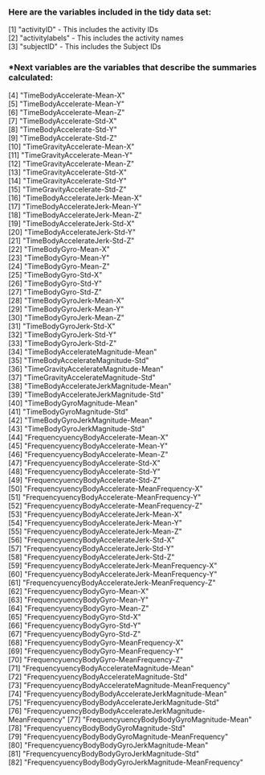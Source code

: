  ### Here are the variables included in the tidy data set:
 
 [1] "activityID" - This includes the activity IDs                                                 
 [2] "activitylabels" - This includes the activity names                                             
 [3] "subjectID" - This includes the Subject IDs
 
 ### *Next variables are the variables that describe the summaries calculated:  
 [4] "TimeBodyAccelerate-Mean-X"                                  
 [5] "TimeBodyAccelerate-Mean-Y"                                  
 [6] "TimeBodyAccelerate-Mean-Z"                                  
 [7] "TimeBodyAccelerate-Std-X"                                   
 [8] "TimeBodyAccelerate-Std-Y"                                   
 [9] "TimeBodyAccelerate-Std-Z"                                   
[10] "TimeGravityAccelerate-Mean-X"                               
[11] "TimeGravityAccelerate-Mean-Y"                               
[12] "TimeGravityAccelerate-Mean-Z"                               
[13] "TimeGravityAccelerate-Std-X"                                
[14] "TimeGravityAccelerate-Std-Y"                                
[15] "TimeGravityAccelerate-Std-Z"                                
[16] "TimeBodyAccelerateJerk-Mean-X"                              
[17] "TimeBodyAccelerateJerk-Mean-Y"                              
[18] "TimeBodyAccelerateJerk-Mean-Z"                              
[19] "TimeBodyAccelerateJerk-Std-X"                               
[20] "TimeBodyAccelerateJerk-Std-Y"                               
[21] "TimeBodyAccelerateJerk-Std-Z"                               
[22] "TimeBodyGyro-Mean-X"                                        
[23] "TimeBodyGyro-Mean-Y"                                        
[24] "TimeBodyGyro-Mean-Z"                                        
[25] "TimeBodyGyro-Std-X"                                         
[26] "TimeBodyGyro-Std-Y"                                         
[27] "TimeBodyGyro-Std-Z"                                         
[28] "TimeBodyGyroJerk-Mean-X"                                    
[29] "TimeBodyGyroJerk-Mean-Y"                                    
[30] "TimeBodyGyroJerk-Mean-Z"                                    
[31] "TimeBodyGyroJerk-Std-X"                                     
[32] "TimeBodyGyroJerk-Std-Y"                                     
[33] "TimeBodyGyroJerk-Std-Z"                                     
[34] "TimeBodyAccelerateMagnitude-Mean"                           
[35] "TimeBodyAccelerateMagnitude-Std"                            
[36] "TimeGravityAccelerateMagnitude-Mean"                        
[37] "TimeGravityAccelerateMagnitude-Std"                         
[38] "TimeBodyAccelerateJerkMagnitude-Mean"                       
[39] "TimeBodyAccelerateJerkMagnitude-Std"                        
[40] "TimeBodyGyroMagnitude-Mean"                                 
[41] "TimeBodyGyroMagnitude-Std"                                  
[42] "TimeBodyGyroJerkMagnitude-Mean"                             
[43] "TimeBodyGyroJerkMagnitude-Std"                              
[44] "FrequencyuencyBodyAccelerate-Mean-X"                        
[45] "FrequencyuencyBodyAccelerate-Mean-Y"                        
[46] "FrequencyuencyBodyAccelerate-Mean-Z"                        
[47] "FrequencyuencyBodyAccelerate-Std-X"                         
[48] "FrequencyuencyBodyAccelerate-Std-Y"                         
[49] "FrequencyuencyBodyAccelerate-Std-Z"                         
[50] "FrequencyuencyBodyAccelerate-MeanFrequency-X"               
[51] "FrequencyuencyBodyAccelerate-MeanFrequency-Y"               
[52] "FrequencyuencyBodyAccelerate-MeanFrequency-Z"               
[53] "FrequencyuencyBodyAccelerateJerk-Mean-X"                    
[54] "FrequencyuencyBodyAccelerateJerk-Mean-Y"                    
[55] "FrequencyuencyBodyAccelerateJerk-Mean-Z"                    
[56] "FrequencyuencyBodyAccelerateJerk-Std-X"                     
[57] "FrequencyuencyBodyAccelerateJerk-Std-Y"                     
[58] "FrequencyuencyBodyAccelerateJerk-Std-Z"                     
[59] "FrequencyuencyBodyAccelerateJerk-MeanFrequency-X"           
[60] "FrequencyuencyBodyAccelerateJerk-MeanFrequency-Y"           
[61] "FrequencyuencyBodyAccelerateJerk-MeanFrequency-Z"           
[62] "FrequencyuencyBodyGyro-Mean-X"                              
[63] "FrequencyuencyBodyGyro-Mean-Y"                              
[64] "FrequencyuencyBodyGyro-Mean-Z"                              
[65] "FrequencyuencyBodyGyro-Std-X"                               
[66] "FrequencyuencyBodyGyro-Std-Y"                               
[67] "FrequencyuencyBodyGyro-Std-Z"                               
[68] "FrequencyuencyBodyGyro-MeanFrequency-X"                     
[69] "FrequencyuencyBodyGyro-MeanFrequency-Y"                     
[70] "FrequencyuencyBodyGyro-MeanFrequency-Z"                     
[71] "FrequencyuencyBodyAccelerateMagnitude-Mean"                 
[72] "FrequencyuencyBodyAccelerateMagnitude-Std"                  
[73] "FrequencyuencyBodyAccelerateMagnitude-MeanFrequency"        
[74] "FrequencyuencyBodyBodyAccelerateJerkMagnitude-Mean"         
[75] "FrequencyuencyBodyBodyAccelerateJerkMagnitude-Std"          
[76] "FrequencyuencyBodyBodyAccelerateJerkMagnitude-MeanFrequency"
[77] "FrequencyuencyBodyBodyGyroMagnitude-Mean"                   
[78] "FrequencyuencyBodyBodyGyroMagnitude-Std"                    
[79] "FrequencyuencyBodyBodyGyroMagnitude-MeanFrequency"          
[80] "FrequencyuencyBodyBodyGyroJerkMagnitude-Mean"               
[81] "FrequencyuencyBodyBodyGyroJerkMagnitude-Std"                
[82] "FrequencyuencyBodyBodyGyroJerkMagnitude-MeanFrequency" 

